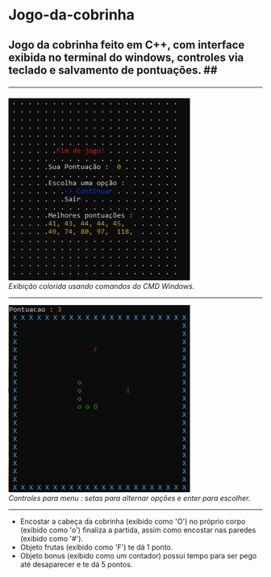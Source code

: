 # Jogo-da-cobrinha #

## Jogo da cobrinha feito em C++, com interface exibida no terminal do windows, controles via teclado e salvamento de pontuações. ##<hr>
![Screenshot](print1.jpg)<br>
*Exibição colorida usando comandos do CMD Windows.*<br><hr>
![Screenshot](print2.jpg)<br>
*Controles para menu : setas para alternar opções e enter para escolher.*<br><hr>
* Encostar a cabeça da cobrinha (exibido como 'O') no próprio corpo (exibido como 'o') finaliza a partida, assim como encostar nas paredes (exibido como '#').
* Objeto frutas (exibido como 'F') te dá 1 ponto.
* Objeto bonus (exibido como um contador) possui tempo para ser pego até desaparecer e te dá 5 pontos.
